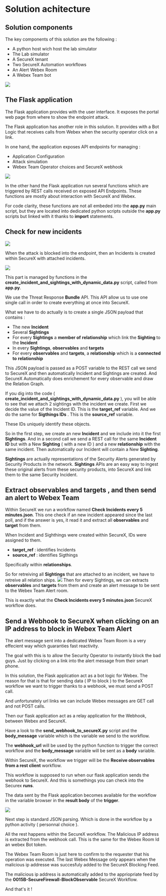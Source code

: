 # Solution achitecture

## Solution components

The key components of this solution are the following :

- A python host wich host the lab simulator
- The Lab simulator
- A SecureX tenant 
- Two SecureX Automation workflows
- An Alert Webex Room
- A Webex Team bot

![](assets/img/15.png)

## The Flask application

The Flask application provides with the user interface. It exposes the portal web page from where to show the endpoint attack.

The Flask application has another role in this solution. It provides with a Bot Logic that receives calls from Webex when the security operator click on a link.

In one hand, the application exposes API endpoints for managing :

- Application Configuration
- Attack simulation
- Webex Team Operator choices and SecureX webhook

![](assets/img/16.png)

In the other hand the Flask application run several functions which are triggered by REST calls received on exposed API Endpoints.  These functions are mostly about interaction with SecureX and Webex.

For code clarity, these functions are not all embeded into the **app.py** main script, but they are located into dedicated python scripts outside the **app.py** scripts but linked with it thanks to **import** statements.

## Check for new incidents

![](assets/img/17.png)

When the attack is blocked into the endpoint, then an Incidents is created within SecureX with attached incidents.

![](assets/img/19.png)

This part is managed by functions in the **create_incident_and_sightings_with_dynamic_data.py** script, called from **app.py**.

We use the Threat Response **Bundle** API. This API allow us to use one single call in order to create everything at once into SecureX.

What we have to do actually is to create a single JSON payload that contains :

- The new **Incident**
- Several **Sightings**
- For every **Sightings** a **member of** **relationship** which link the **Sighting** to the **Incident**
- In every **Sightings**, **observables** and **targets**
- For every **observables** and **targets**, a **relationship** which is a **connected to** **relationship**

This JSON payload is passed as a POST variable to the REST call we send to SecureX and then automatically Incident and Sightings are created. And SecureX Automatically does enrichement for every observable and draw the Relation Graph.

If you dig into the code ( **create_incident_and_sightings_with_dynamic_data.py** ), you will be able to see that we attach 2 sightings with the incident we create. First we decide the value of the Incident ID. This is the **target_ref** variable. And we do the same for **Sigthings IDs** . This is the **source_ref** variable.

These IDs uniquely identify these objects.

So in the first step, we create an new **Incident** and we include into it the first **Sightings**. And in a second call we send a REST call for the same **Incident ID** but with a New **Sighting**  ( with a new ID ) and a new **relationship** with the same incident.   Then automatically our Incident will contain a New **Sighting**.

**Sightings** are actually representations of the Security Alerts generated by Security Products in the network. **Sightings** APIs are an easy way to ingest these original alerts from these security products, into SecureX and link them to the same Security Incident.

## Extract observables and targets , and then send an alert to Webex Team

Within SecureX we run a workflow named **Check Incidents every 5 minutes.json**. This one check if an new incident appeared since the last poll, and if the answer is yes, it read it and extract all **observables** and **target** from them.

When Incident and Sighthings were created within SecureX, IDs were assigned to them. 

- **target_ref** : identifies Incidents
- **source_ref** : identifies Sigthings

Specifically within **relationships**. 

So for retreiving all **Sightings** that are attached to an incident, we have to retreive all relation ships.
![](assets/img/18.png)
Then for every Sightings, we can extracts **observables** and **targets** from them and create an alert message to be sent to the Webex Team Alert room.

This is exactly what the **Check Incidents every 5 minutes.json** SecureX workflow does.

## Send a Webhook to SecureX when clicking on an IP address to block in Webex Team Alert

The alert message sent into a dedicated Webex Team Room is a very effecient way which guaranties fast reactivity.

The goal with this is to allow the Security Operator to instantly block the bad guys. Just by clicking on a link into the alert message from their smart phone.

In this solution, the Flask application act as a bot logic for Webex. The reason for that is that for sending data ( IP to block ) to the SecureX workflow we want to trigger thanks to a webhook, we must send a POST call. 

And unfortunately url links we can include Webex messages are GET call and not POST calls.

Then our flask application act as a relay application for the Webhook, between Webex and SecureX.

Have a look to the **send_webhook_to_secureX.py** script and the **body_message** variable which is the variable we send to the workflow.

The **webhook_url** will be used by the python function to trigger the correct workflow and the **body_message** variable will be sent as a **body** variable.

Within SecureX, the workflow we trigger will be the **Receive observables from a rest client** workflow.

This workflow is supposed to run when our flask application sends the webhook to SecureX. And this is somethings you can check into the Securex **runs**.

The data sent by the Flask application becomes available for the workflow in the variable browser in the **result body** of the **trigger**.

![](assets/img/20.png)

Next step is standard JSON parsing. Which is done in the workflow by a python activity ( personnal choice ).

All the rest happens within the SecureX workflow. The Malicious IP address is extracted from the webhook call. This is the same for the Webex Room Id an webex Bot token.

The Webex Team Room is just here to confirm to the requester that his operation was executed. The last Webex Message only appears when the malicious ip addresse was succesfuly added to the SecureX Blocking Feed.

The malicious ip address is automatically added to the appriopriate feed by the **0015B-SecureFirewall-BlockObservable** SecureX Workflow.

And that's it !


